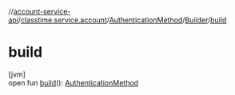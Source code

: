 //[account-service-api](../../../../index.md)/[classtime.service.account](../../index.md)/[AuthenticationMethod](../index.md)/[Builder](index.md)/[build](build.md)

# build

[jvm]\
open fun [build](build.md)(): [AuthenticationMethod](../index.md)
